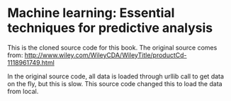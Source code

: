 Machine learning: Essential techniques for predictive analysis
===================
This is the cloned source code for this book. The original source comes from: http://www.wiley.com/WileyCDA/WileyTitle/productCd-1118961749.html

In the original source code, all data is loaded through urllib call to get data on the fly, but this is slow. This source code changed this to load the data from local.